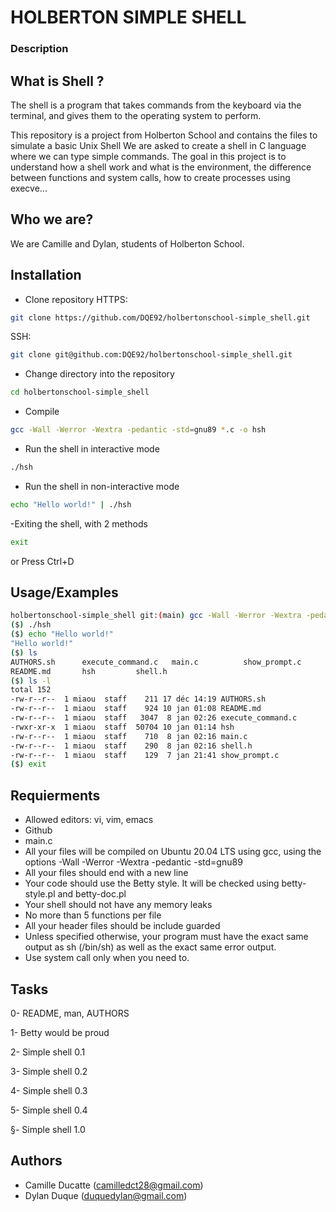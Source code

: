 
# HOLBERTON SIMPLE SHELL

### Description 

## What is Shell ?

The shell is a program that takes commands from the keyboard via the terminal, and gives them to the operating system to perform.

This repository is a project from Holberton School and contains the files to simulate a basic Unix Shell
We are asked to create a shell in C language where we can type simple commands.
The goal in this project is to understand how a shell work and what is the environment,
the difference between functions and system calls, how to create processes using execve...

## Who we are?

We are Camille and Dylan, students of Holberton School. 

## Installation

- Clone repository
HTTPS: 
```bash
git clone https://github.com/DQE92/holbertonschool-simple_shell.git
```
SSH: 
```bash
git clone git@github.com:DQE92/holbertonschool-simple_shell.git
```

- Change directory  into the repository
```bash
cd holbertonschool-simple_shell
```
- Compile 
```bash
gcc -Wall -Werror -Wextra -pedantic -std=gnu89 *.c -o hsh
```
- Run the shell in interactive mode
```bash
./hsh
```
- Run the shell in non-interactive mode
```bash
echo "Hello world!" | ./hsh
```
-Exiting the shell, with 2 methods
```bash
exit
```
or Press Ctrl+D

## Usage/Examples

```bash
holbertonschool-simple_shell git:(main) gcc -Wall -Werror -Wextra -pedantic -std=gnu89 *.c -o hsh
($) ./hsh
($) echo "Hello world!"
"Hello world!"
($) ls
AUTHORS.sh		execute_command.c	main.c			show_prompt.c
README.md		hsh			shell.h
($) ls -l
total 152
-rw-r--r--  1 miaou  staff    211 17 déc 14:19 AUTHORS.sh
-rw-r--r--  1 miaou  staff    924 10 jan 01:08 README.md
-rw-r--r--  1 miaou  staff   3047  8 jan 02:26 execute_command.c
-rwxr-xr-x  1 miaou  staff  50704 10 jan 01:14 hsh
-rw-r--r--  1 miaou  staff    710  8 jan 02:16 main.c
-rw-r--r--  1 miaou  staff    290  8 jan 02:16 shell.h
-rw-r--r--  1 miaou  staff    129  7 jan 21:41 show_prompt.c
($) exit
```
## Requierments

- Allowed editors: vi, vim, emacs
- Github
- main.c
- All your files will be compiled on Ubuntu 20.04 LTS using gcc, using the options
-Wall -Werror -Wextra -pedantic -std=gnu89
- All your files should end with a new line
- Your code should use the Betty style. It will be checked using betty-style.pl and betty-doc.pl
- Your shell should not have any memory leaks
- No more than 5 functions per file
- All your header files should be include guarded
- Unless specified otherwise, your program must have the exact same output as sh (/bin/sh) as well as the exact same error output.
- Use system call only when you need to.

## Tasks

0- README, man, AUTHORS

1- Betty would be proud 

2- Simple shell 0.1

3- Simple shell 0.2

4- Simple shell 0.3

5- Simple shell 0.4

§- Simple shell 1.0

## Authors

- Camille Ducatte (camilledct28@gmail.com)
- Dylan Duque (duquedylan@gmail.com)
